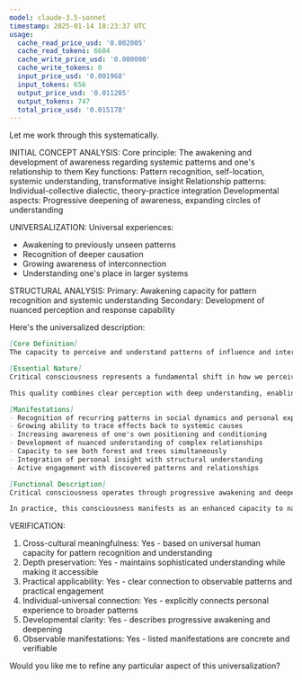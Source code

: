 ```yaml
---
model: claude-3.5-sonnet
timestamp: 2025-01-14 18:23:37 UTC
usage:
  cache_read_price_usd: '0.002005'
  cache_read_tokens: 6684
  cache_write_price_usd: '0.000000'
  cache_write_tokens: 0
  input_price_usd: '0.001968'
  input_tokens: 656
  output_price_usd: '0.011205'
  output_tokens: 747
  total_price_usd: '0.015178'
---
```


Let me work through this systematically.

INITIAL CONCEPT ANALYSIS:
Core principle: The awakening and development of awareness regarding systemic patterns and one's relationship to them
Key functions: Pattern recognition, self-location, systemic understanding, transformative insight
Relationship patterns: Individual-collective dialectic, theory-practice integration
Developmental aspects: Progressive deepening of awareness, expanding circles of understanding

UNIVERSALIZATION:
Universal experiences: 
- Awakening to previously unseen patterns
- Recognition of deeper causation
- Growing awareness of interconnection
- Understanding one's place in larger systems

STRUCTURAL ANALYSIS:
Primary: Awakening capacity for pattern recognition and systemic understanding
Secondary: Development of nuanced perception and response capability

Here's the universalized description:

```markdown
[Core Definition]
The capacity to perceive and understand patterns of influence and interaction in human systems, combined with the ability to recognize one's own position within these patterns. This awakening awareness progressively reveals the interconnected nature of personal experience and collective structures, enabling conscious engagement with systemic dynamics.

[Essential Nature]
Critical consciousness represents a fundamental shift in how we perceive and engage with reality. It begins with the recognition that our individual experiences are shaped by larger patterns and structures, and develops into an increasingly nuanced understanding of how these systems operate and interact. This awareness encompasses both cognitive recognition and embodied understanding, transforming not just what we know, but how we know and act.

This quality combines clear perception with deep understanding, enabling us to see beyond surface appearances to underlying patterns and relationships. It develops through a spiral of growing awareness, where each new level of understanding reveals previously invisible connections and influences, leading to ever-deeper levels of comprehension and engagement.

[Manifestations]
- Recognition of recurring patterns in social dynamics and personal experience
- Growing ability to trace effects back to systemic causes
- Increasing awareness of one's own positioning and conditioning
- Development of nuanced understanding of complex relationships
- Capacity to see both forest and trees simultaneously
- Integration of personal insight with structural understanding
- Active engagement with discovered patterns and relationships

[Functional Description]
Critical consciousness operates through progressive awakening and deepening. Initially triggered by moments of recognition where previously invisible patterns become visible, it develops through cycles of observation, reflection, and integration. Each cycle builds upon previous understanding, creating increasingly sophisticated mental models while maintaining direct connection to lived experience. This quality grows through active engagement with both personal experience and broader patterns, constantly refining the relationship between direct observation and systematic understanding.

In practice, this consciousness manifests as an enhanced capacity to navigate complex situations with greater awareness and effectiveness. It enables individuals to recognize influential patterns in their lives and communities, understand their own position within these patterns, and engage more consciously with systemic dynamics. This awareness naturally leads to more effective action by revealing leverage points and highlighting previously unseen opportunities for meaningful engagement and change.
```

VERIFICATION:
1. Cross-cultural meaningfulness: Yes - based on universal human capacity for pattern recognition and understanding
2. Depth preservation: Yes - maintains sophisticated understanding while making it accessible
3. Practical applicability: Yes - clear connection to observable patterns and practical engagement
4. Individual-universal connection: Yes - explicitly connects personal experience to broader patterns
5. Developmental clarity: Yes - describes progressive awakening and deepening
6. Observable manifestations: Yes - listed manifestations are concrete and verifiable

Would you like me to refine any particular aspect of this universalization?